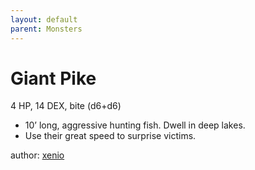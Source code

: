 ```yaml
---
layout: default
parent: Monsters
---
```

# Giant Pike
4 HP, 14 DEX, bite (d6+d6)  
- 10’ long, aggressive hunting fish. Dwell in deep lakes.  
- Use their great speed to surprise victims.  

author: [xenio](https://xenioinabottle.blogspot.com)
